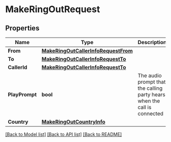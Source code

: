 # MakeRingOutRequest

## Properties
Name | Type | Description | Notes
------------ | ------------- | ------------- | -------------
**From** | [**MakeRingOutCallerInfoRequestFrom**](MakeRingOutCallerInfoRequestFrom.md) |  | 
**To** | [**MakeRingOutCallerInfoRequestTo**](MakeRingOutCallerInfoRequestTo.md) |  | 
**CallerId** | [**MakeRingOutCallerInfoRequestTo**](MakeRingOutCallerInfoRequestTo.md) |  | [optional] 
**PlayPrompt** | **bool** | The audio prompt that the calling party hears when the call is connected | [optional] 
**Country** | [**MakeRingOutCountryInfo**](MakeRingOutCountryInfo.md) |  | [optional] 

[[Back to Model list]](../README.md#documentation-for-models) [[Back to API list]](../README.md#documentation-for-api-endpoints) [[Back to README]](../README.md)


